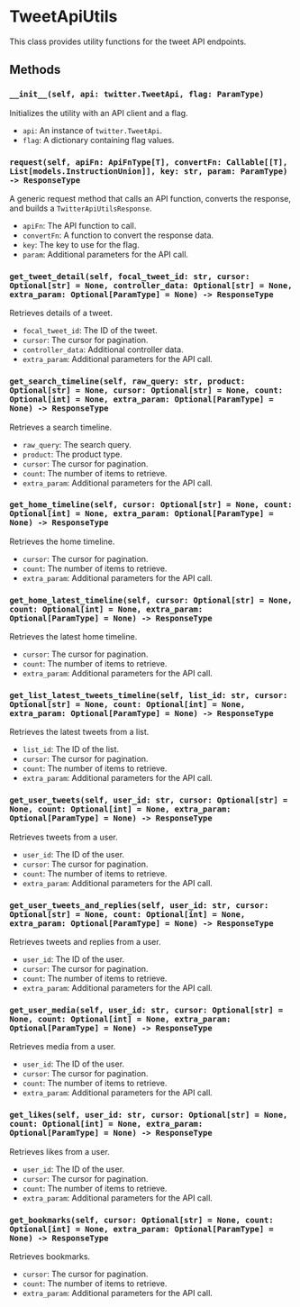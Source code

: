 # TweetApiUtils

This class provides utility functions for the tweet API endpoints.

## Methods

### `__init__(self, api: twitter.TweetApi, flag: ParamType)`

Initializes the utility with an API client and a flag.

- `api`: An instance of `twitter.TweetApi`.
- `flag`: A dictionary containing flag values.

### `request(self, apiFn: ApiFnType[T], convertFn: Callable[[T], List[models.InstructionUnion]], key: str, param: ParamType) -> ResponseType`

A generic request method that calls an API function, converts the response, and builds a `TwitterApiUtilsResponse`.

- `apiFn`: The API function to call.
- `convertFn`: A function to convert the response data.
- `key`: The key to use for the flag.
- `param`: Additional parameters for the API call.

### `get_tweet_detail(self, focal_tweet_id: str, cursor: Optional[str] = None, controller_data: Optional[str] = None, extra_param: Optional[ParamType] = None) -> ResponseType`

Retrieves details of a tweet.

- `focal_tweet_id`: The ID of the tweet.
- `cursor`: The cursor for pagination.
- `controller_data`: Additional controller data.
- `extra_param`: Additional parameters for the API call.

### `get_search_timeline(self, raw_query: str, product: Optional[str] = None, cursor: Optional[str] = None, count: Optional[int] = None, extra_param: Optional[ParamType] = None) -> ResponseType`

Retrieves a search timeline.

- `raw_query`: The search query.
- `product`: The product type.
- `cursor`: The cursor for pagination.
- `count`: The number of items to retrieve.
- `extra_param`: Additional parameters for the API call.

### `get_home_timeline(self, cursor: Optional[str] = None, count: Optional[int] = None, extra_param: Optional[ParamType] = None) -> ResponseType`

Retrieves the home timeline.

- `cursor`: The cursor for pagination.
- `count`: The number of items to retrieve.
- `extra_param`: Additional parameters for the API call.

### `get_home_latest_timeline(self, cursor: Optional[str] = None, count: Optional[int] = None, extra_param: Optional[ParamType] = None) -> ResponseType`

Retrieves the latest home timeline.

- `cursor`: The cursor for pagination.
- `count`: The number of items to retrieve.
- `extra_param`: Additional parameters for the API call.

### `get_list_latest_tweets_timeline(self, list_id: str, cursor: Optional[str] = None, count: Optional[int] = None, extra_param: Optional[ParamType] = None) -> ResponseType`

Retrieves the latest tweets from a list.

- `list_id`: The ID of the list.
- `cursor`: The cursor for pagination.
- `count`: The number of items to retrieve.
- `extra_param`: Additional parameters for the API call.

### `get_user_tweets(self, user_id: str, cursor: Optional[str] = None, count: Optional[int] = None, extra_param: Optional[ParamType] = None) -> ResponseType`

Retrieves tweets from a user.

- `user_id`: The ID of the user.
- `cursor`: The cursor for pagination.
- `count`: The number of items to retrieve.
- `extra_param`: Additional parameters for the API call.

### `get_user_tweets_and_replies(self, user_id: str, cursor: Optional[str] = None, count: Optional[int] = None, extra_param: Optional[ParamType] = None) -> ResponseType`

Retrieves tweets and replies from a user.

- `user_id`: The ID of the user.
- `cursor`: The cursor for pagination.
- `count`: The number of items to retrieve.
- `extra_param`: Additional parameters for the API call.

### `get_user_media(self, user_id: str, cursor: Optional[str] = None, count: Optional[int] = None, extra_param: Optional[ParamType] = None) -> ResponseType`

Retrieves media from a user.

- `user_id`: The ID of the user.
- `cursor`: The cursor for pagination.
- `count`: The number of items to retrieve.
- `extra_param`: Additional parameters for the API call.

### `get_likes(self, user_id: str, cursor: Optional[str] = None, count: Optional[int] = None, extra_param: Optional[ParamType] = None) -> ResponseType`

Retrieves likes from a user.

- `user_id`: The ID of the user.
- `cursor`: The cursor for pagination.
- `count`: The number of items to retrieve.
- `extra_param`: Additional parameters for the API call.

### `get_bookmarks(self, cursor: Optional[str] = None, count: Optional[int] = None, extra_param: Optional[ParamType] = None) -> ResponseType`

Retrieves bookmarks.

- `cursor`: The cursor for pagination.
- `count`: The number of items to retrieve.
- `extra_param`: Additional parameters for the API call.
